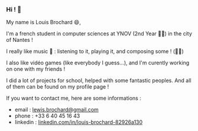 ### Hi ! 👋

My name is Louis Brochard 😄,

I'm a french student in computer sciences at YNOV (2nd Year 👨‍💻) in the city of Nantes !

I really like music 🎵 : listening to it, playing it, and composing some ! (🎸🎹)

I also like vidéo games (like everybody I guess...), and I'm curently working on one with my friends  !

I did a lot of projects for school, helped with some fantastic peoples. 
And all of them can be found on my profile page !

If you want to contact me, here are some informations :

- email : lewis.brochard@gmail.com
- phone : +33 6 40 45 16 43
- linkedin : [linkedin.com/in/louis-brochard-82926a130](linkedin.com/in/louis-brochard-82926a130)

